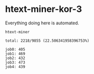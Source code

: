 # htext-miner-kor-3

Everything doing here is automated.

```
htext-miner

total: 2218/9855 (22.506341958396753%)

job0: 405
job1: 469
job2: 432
job3: 473
job4: 439
```